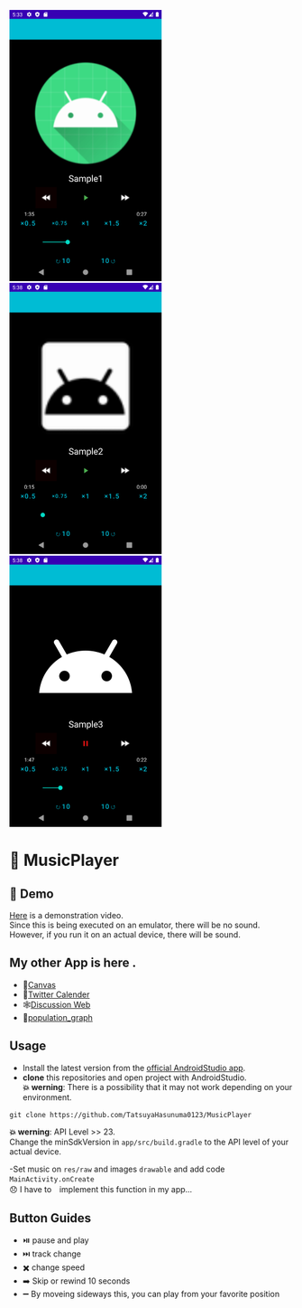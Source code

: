 ![imga screenshot](./images/img1.png) ![imgb screenshot](./images/img2.png) ![imgc screenshot](./images/img3.png)

# 🎵 MusicPlayer  

## 🎥 Demo
[Here](https://drive.google.com/file/d/1YzpoULIvCi_bBl6aMO38xbyxH8ObpGdJ/view?usp=sharing) is a demonstration video.  
Since this is being executed on an emulator, there will be no sound. However, if you run it on an actual device, there will be sound.

## My other App is here .
- 📝[Canvas](https://github.com/TatsuyaHasunuma0123/Canvas)
- 📆[Twitter Calender](https://github.com/TatsuyaHasunuma0123/TwitterCalendar)
- 🕸️[Discussion Web](https://github.com/TatsuyaHasunuma0123/Discuss)
- 🗾[population_graph](https://github.com/TatsuyaHasunuma0123/population_graph)
  
## Usage
- Install the latest version from the [official AndroidStudio app](https://developer.android.com/studio). 
- **clone** this repositories and open project with AndroidStudio.  
**:collision: werning**: There is a possibility that it may not work depending on your environment.

```
git clone https://github.com/TatsuyaHasunuma0123/MusicPlayer
```
**:collision: werning**: API Level >> 23.  
Change the minSdkVersion in `app/src/build.gradle` to the API level of your actual device.

-Set music on `res/raw` and images `drawable` and add code `MainActivity.onCreate`  
😞 I have to　implement this function in my app...
 
## Button Guides
- ⏯️ pause and play
- ⏭️ track change
- ✖️ change speed
- ➡️ Skip or rewind 10 seconds
- ➖ By moveing sideways this, you can play from your favorite position
